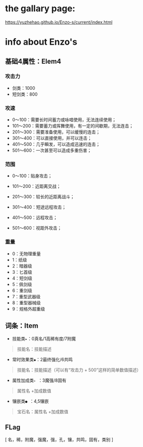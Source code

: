 # the gallary page:

https://yuzhehao.github.io/Enzo-s/current/index.html

# info about Enzo's 

## 基础4属性：Elem4

### 攻击力

* 剑类：1000
* 短剑类：800

### 攻速

* 0～100：需要长时间蓄力或咏唱使用，无法连续使用；
* 101～200：需要蓄力或挥舞使用，有一定的间歇期，无法连击；
* 201～300：需要准备使用，可以缓慢的连击；
* 301～400：可以直接使用，并可以连击；
* 401～500：几乎瞬发，可以造成迅速的连击；
* 501～600：一次甚至可以造成多重伤害；

### 范围

* 0～100：贴身攻击；

* 101～200：近距离交战；

* 201～300：较长的近距离战斗；

* 301～400：短途远程攻击；

* 401～500：远程攻击；

* 501～600：视距外攻击；

### 重量

* 0：无物理重量
* 1：纸级
* 2：暗器级
* 3：匕首级
* 4：短剑级
* 5：佩剑级
* 6：重剑级
* 7：重型武器级
* 8：重型器械级
* 9：规格外超重级

## 词条：Item

* 技能类`▸`：0真名/1高稀有度/7附魔
> 技能名：技能描述

* 常时效果类`◆`：2最终强化/6共鸣
> 技能名：技能描述（可以有“攻击力 + 500”这样的简单数值描述）

* 属性加成类`▹ `：3魔强/8固有
> 属性名 +加成数值 

* 镶嵌类`● `：4,5镶嵌
> 宝石名：属性名 +加成数值

## FLag

 [ 名，稀，附魔，强魔，强，孔，镶，共鸣，固有，类别 ]

